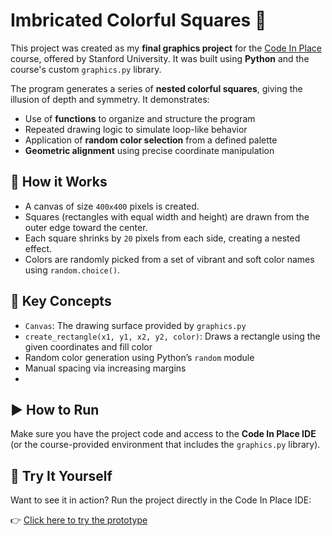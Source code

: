 # Imbricated Colorful Squares 🎨

This project was created as my **final graphics project** for the [Code In Place](https://codeinplace.stanford.edu/) course, offered by Stanford University. It was built using **Python** and the course's custom `graphics.py` library.

The program generates a series of **nested colorful squares**, giving the illusion of depth and symmetry. It demonstrates:

- Use of **functions** to organize and structure the program
- Repeated drawing logic to simulate loop-like behavior
- Application of **random color selection** from a defined palette
- **Geometric alignment** using precise coordinate manipulation

## 🔧 How it Works

- A canvas of size `400x400` pixels is created.
- Squares (rectangles with equal width and height) are drawn from the outer edge toward the center.
- Each square shrinks by `20` pixels from each side, creating a nested effect.
- Colors are randomly picked from a set of vibrant and soft color names using `random.choice()`.

## 🧠 Key Concepts

- `Canvas`: The drawing surface provided by `graphics.py`
- `create_rectangle(x1, y1, x2, y2, color)`: Draws a rectangle using the given coordinates and fill color
- Random color generation using Python’s `random` module
- Manual spacing via increasing margins
- 
## ▶️ How to Run

Make sure you have the project code and access to the **Code In Place IDE** (or the course-provided environment that includes the `graphics.py` library).

## 🎯 Try It Yourself

Want to see it in action? Run the project directly in the Code In Place IDE:

👉 [Click here to try the prototype](https://codeinplace.stanford.edu/cip3/share/McylTlErjRhbrGLVtDCS)
